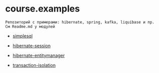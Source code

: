 # course.examples

```
Репозиторий с примерами: hibernate, spring, kafka, liquibase и пр.
См Readme.md у модулей
```
* [simplesql](simplesql/README.md)

* [hibernate-session](hibernate-session/README.md)

* [hibernate-entitymanager](hibernate-entitymanager/README.md)

* [transaction-isolation](transaction-isolation/README.md)

